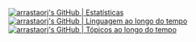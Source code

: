 [![arrastaorj's GitHub | Estatísticas](https://stats.quine.sh/arrastaorj/github?theme=dark)](https://quine.sh?utm_source=widgets&utm_campaign=arrastaorj)
[![arrastaorj's GitHub | Linguagem ao longo do tempo](https://stats.quine.sh/arrastaorj/languages-over-time?theme=dark)](https://quine.sh?utm_source=widgets&utm_campaign=arrastaorj)
[![arrastaorj's GitHub | Tópicos ao longo do tempo](https://stats.quine.sh/arrastaorj/topics-over-time?theme=dark)](https://quine.sh?utm_source=widgets&utm_campaign=arrastaorj)
